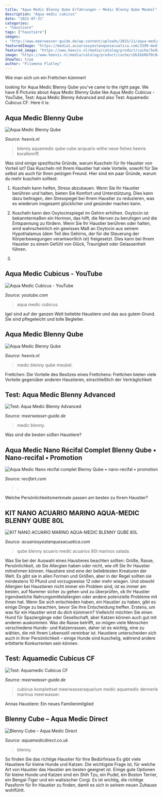 ```yaml
---
title: "Aqua Medic Blenny Qube Erfahrungen ~ Medic Blenny Qube Meubel"
description: "Aqua medic cubicus"
date: "2022-07-31"
categories:
- "haustiere"
tags: ["haustiere"]
images:
- "http://www.meerwasser-guide.de/wp-content/uploads/2015/11/aqua-medic-blenny-meerwasserkomplettaquarium-aqua-medic-blenny-advanced-am-565.10-8f0a6ee11-450x225.jpg"
featuredImage: "https://media1.acuariosyestanquesacuatica.com/3399-medium_default/kit-nano-acuario-marino-aqua-medic-blenny-qube.jpg"
featured_image: "https://www.heevis.nl/media/catalog/product/cache/5e926b21594b6d8df0fb1ab02da6c9eb/h/t/httpswww.heevis.nlmediacatalogproductcucube.jpg"
image: "https://www.heevis.nl/media/catalog/product/cache/cbb1bb0bf0c0c3c672adeccadeb73859/h/t/httpswww.heevis.nlmediacatalogproductcucube.jpg"
ShowToc: true
author: "Filomena Flatley"
---
```



Wie man sich um ein Frettchen kümmert

	

		
looking for Aqua Medic Blenny Qube you've came to the right page. We have 8 Pictures about Aqua Medic Blenny Qube like Aqua Medic Cubicus - YouTube, Test: Aqua Medic Blenny Advanced and also Test: Aquamedic Cubicus CF. Here it is:
		
    
## Aqua Medic Blenny Qube

<img loading=lazy src="https://www.heevis.nl/media/catalog/product/cache/5e926b21594b6d8df0fb1ab02da6c9eb/h/t/httpswww.heevis.nlmediacatalogproductcucube.jpg" onerror="this.onerror=null;this.src='https://tse2.mm.bing.net/th?id=OIP.k9gfy-Cx2CUtishuS_SaOQAAAA&amp;pid=15.1';" alt="Aqua Medic Blenny Qube">

_Source: heevis.nl_

>blenny aquamedic qube cube acquario withe neue fishes heevis korallenriff. 

	

Was sind einige spezifische Gründe, warum Kuscheln für Ihr Haustier von Vorteil ist?
Das Kuscheln mit Ihrem Haustier hat viele Vorteile, sowohl für Sie selbst als auch für Ihren pelzigen Freund. Hier sind ein paar Gründe, warum du mehr kuscheln solltest:
1. Kuscheln kann helfen, Stress abzubauen. Wenn Sie Ihr Haustier berühren und halten, bieten Sie Komfort und Unterstützung. Dies kann dazu beitragen, den Stresspegel bei Ihrem Haustier zu reduzieren, was es wiederum insgesamt glücklicher und gesünder machen kann.

2. Kuscheln kann den Oxytocinspiegel im Gehirn erhöhen. Oxytocin ist bekanntermaßen ein Hormon, das hilft, die Nerven zu beruhigen und die Entspannung zu fördern. Wenn Sie Ihr Haustier berühren oder halten, wird wahrscheinlich ein gewisses Maß an Oxytocin aus seinem Hypothalamus (dem Teil des Gehirns, der für die Steuerung der Körperbewegungen verantwortlich ist) freigesetzt. Dies kann bei Ihrem Haustier zu einem Gefühl von Glück, Traurigkeit oder Gelassenheit führen.

3.

    
## Aqua Medic Cubicus - YouTube

<img loading=lazy src="https://i.ytimg.com/vi/9Ed86mkfkSw/maxresdefault.jpg" onerror="this.onerror=null;this.src='https://tse2.mm.bing.net/th?id=OIP.iJRChvanAfeFWpBYOEFIVgHaEK&amp;pid=15.1';" alt="Aqua Medic Cubicus - YouTube">

_Source: youtube.com_

>aqua medic cubicus. 

	

Igel sind auf der ganzen Welt beliebte Haustiere und das aus gutem Grund. Sie sind pflegeleicht und tolle Begleiter.

    
## Aqua Medic Blenny Qube

<img loading=lazy src="https://www.heevis.nl/media/catalog/product/cache/cbb1bb0bf0c0c3c672adeccadeb73859/h/t/httpswww.heevis.nlmediacatalogproductcucube.jpg" onerror="this.onerror=null;this.src='https://tse4.mm.bing.net/th?id=OIP.-rpLJq95-YQlq8wz4-V-TQHaHa&amp;pid=15.1';" alt="Aqua Medic Blenny Qube">

_Source: heevis.nl_

>medic blenny qube meubel. 

	

Frettchen: Die Vorteile des Besitzes eines Frettchens: Frettchen bieten viele Vorteile gegenüber anderen Haustieren, einschließlich der Verträglichkeit

    
## Test: Aqua Medic Blenny Advanced

<img loading=lazy src="http://www.meerwasser-guide.de/wp-content/uploads/2015/11/aqua-medic-blenny-meerwasserkomplettaquarium-aqua-medic-blenny-advanced-am-565.10-8f0a6ee11-450x225.jpg" onerror="this.onerror=null;this.src='https://tse3.mm.bing.net/th?id=OIP.u2tomh69wT17ELL1lZ6fRAAAAA&amp;pid=15.1';" alt="Test: Aqua Medic Blenny Advanced">

_Source: meerwasser-guide.de_

>medic blenny. 

	

Was sind die besten süßen Haustiere?

    
## Aqua Medic Nano Récifal Complet Blenny Qube • Nano-recifal • Promotion

<img loading=lazy src="https://www.recifart.com/8169-thickbox_default/nano-recifal-blenny-qube.jpg" onerror="this.onerror=null;this.src='https://tse1.mm.bing.net/th?id=OIP.jIIz0D7rEnuY_jN_D6SN9wHaHa&amp;pid=15.1';" alt="Aqua Medic Nano récifal complet Blenny Qube • nano-recifal • promotion">

_Source: recifart.com_

>. 

	

Welche Persönlichkeitsmerkmale passen am besten zu Ihrem Haustier?

    
## KIT NANO ACUARIO MARINO AQUA-MEDIC BLENNY QUBE 80L

<img loading=lazy src="https://media1.acuariosyestanquesacuatica.com/3399-medium_default/kit-nano-acuario-marino-aqua-medic-blenny-qube.jpg" onerror="this.onerror=null;this.src='https://tse2.mm.bing.net/th?id=OIP.mVbPSeLGFsesMz1A66Yl0AAAAA&amp;pid=15.1';" alt="KIT NANO ACUARIO MARINO AQUA-MEDIC BLENNY QUBE 80L">

_Source: acuariosyestanquesacuatica.com_

>qube blenny acuario medic acuarios 80l marinos salada. 

	

Was Sie bei der Auswahl eines Haustieres beachten sollten: Größe, Rasse, Persönlichkeit, ob Sie Allergien haben oder nicht, wie oft Sie Ihr Haustier mitnehmen können.
Haustiere sind eine der beliebtesten Kreaturen der Welt. Es gibt sie in allen Formen und Größen, aber in der Regel sollten sie mindestens 10 Pfund und vorzugsweise 12 oder mehr wiegen. Und obwohl Allergien bei Haustieren nicht immer ein Problem sind, ist es immer am besten, auf Nummer sicher zu gehen und zu überprüfen, ob Ihr Haustier irgendwelche Nahrungsmittelallergien oder andere potenzielle Probleme mit ihnen hat.
Wenn Sie sich entschieden haben, ein Haustier zu haben, gibt es einige Dinge zu beachten, bevor Sie Ihre Entscheidung treffen. Erstens, um was für ein Haustier wirst du dich kümmern? Vielleicht möchten Sie einen Hund für Spaziergänge oder Gesellschaft, aber Katzen können auch gut mit anderen auskommen. Was die Rasse betrifft, so mögen viele Menschen verschiedene Hunde- und Katzenrassen, daher ist es wichtig, eine zu wählen, die mit Ihrem Lebensstil vereinbar ist. Haustiere unterscheiden sich auch in ihrer Persönlichkeit – einige Hunde sind kuschelig, während andere erbitterte Konkurrenten sein können.

    
## Test: Aquamedic Cubicus CF

<img loading=lazy src="https://www.meerwasser-guide.de/wp-content/uploads/2015/11/aquamedic-cubicus-becken1_720x600.jpg" onerror="this.onerror=null;this.src='https://tse4.mm.bing.net/th?id=OIP.lJeK-FPnNoD5LmBj8_Nt6AHaE8&amp;pid=15.1';" alt="Test: Aquamedic Cubicus CF">

_Source: meerwasser-guide.de_

>cubicus komplettset meerwasseraquarium medic aquamedic dennerle marinus meerwasser. 

	

Annas Haustiere: Ein neues Familienmitglied

    
## Blenny Cube – Aqua Medic Direct

<img loading=lazy src="https://aquamedicdirect.co.uk/wp-content/uploads/2019/03/565.20_5.png" onerror="this.onerror=null;this.src='https://tse1.mm.bing.net/th?id=OIP.RjG_v-LDV4Uxb1QFgWwajAHaPo&amp;pid=15.1';" alt="Blenny Cube – Aqua Medic Direct">

_Source: aquamedicdirect.co.uk_

>blenny. 

	

So finden Sie das richtige Haustier für Ihre Bedürfnisse
Es gibt viele Haustiere für kleine Hunde und Katzen. Die wichtigste Frage ist, für welche Art von Haustier das Haustier am besten geeignet ist. Einige gute Optionen für kleine Hunde und Katzen sind ein Shih Tzu, ein Pudel, ein Boston Terrier, ein Bengal-Tiger und ein walisischer Corgi. Es ist wichtig, die richtige Passform für Ihr Haustier zu finden, damit es sich in seinem neuen Zuhause wohlfühlt.

